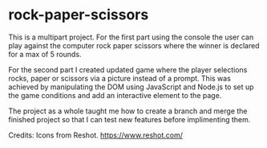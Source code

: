 # rock-paper-scissors

This is a multipart project. 
For the first part using the console the user can play against the computer rock paper scissors where the winner is declared for a max of 5 rounds.

For the second part I created updated game where the player selections rocks, paper or scissors via a picture instead of a prompt. This was achieved by manipulating the DOM using JavaScript and Node.js to set up the game conditions and add an interactive element to the page.

The project as a whole taught me how to create a branch and merge the finished project so that I can test new features before implimenting them.

Credits: Icons from Reshot. https://www.reshot.com/
